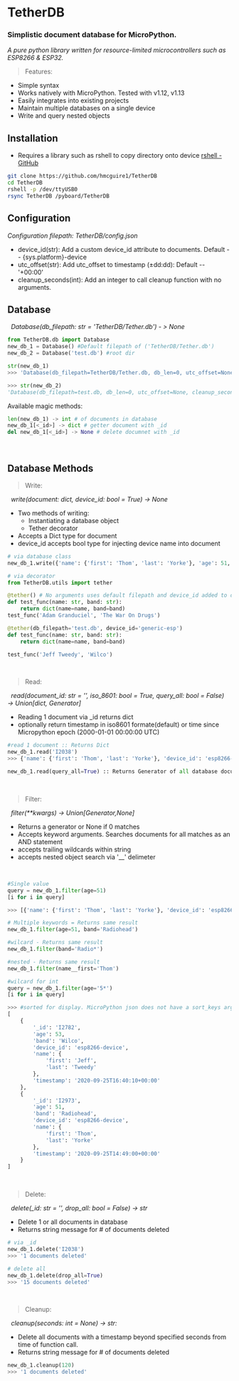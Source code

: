 # TetherDB
### Simplistic document database for MicroPython.
*A pure python library written for resource-limited microcontrollers such as ESP8266 & ESP32.*
<br>

> Features:
- Simple syntax
- Works natively with MicroPython. Tested with v1.12, v1.13
- Easily integrates into existing projects
- Maintain multiple databases on a single device
- Write and query nested objects

Installation
---
- Requires a library such as rshell to copy directory onto device
[rshell - GitHub](https://github.com/dhylands/rshell)

```sh
git clone https://github.com/hmcguire1/TetherDB
cd TetherDB
rshell -p /dev/ttyUSB0
rsync TetherDB /pyboard/TetherDB
```
Configuration
---
*Configuration filepath: TetherDB/config.json*
- device_id(str): Add a custom device_id attribute to documents. Default -- {sys.platform}-device
- utc_offset(str): Add utc_offset to timestamp (&#177;dd:dd): Default -- '+00:00'
- cleanup_seconds(int): Add an integer to call cleanup function with no arguments.

Database
---

&nbsp;&nbsp;*Database(db_filepath: str = 'TetherDB/Tether.db') - > None*

```python
from TetherDB.db import Database
new_db_1 = Database() #Default filepath of ('TetherDB/Tether.db')
new_db_2 = Database('test.db') #root dir

str(new_db_1)
>>> 'Database(db_filepath=TetherDB/Tether.db, db_len=0, utc_offset=None, cleanup_seconds=None)'

>>> str(new_db_2)
'Database(db_filepath=test.db, db_len=0, utc_offset=None, cleanup_seconds=None)'
```
Available magic methods:
```python
len(new_db_1) -> int # of documents in database
new_db_1[<_id>] -> dict # getter document with _id
del new_db_1[<_id>] -> None # delete documnet with _id
```
<br>

Database Methods
---

> Write:

&nbsp;&nbsp;*write(document: dict, device_id: bool = True) → None*

- Two methods of writing:
    - Instantiating a database object
    - Tether decorator 
- Accepts a Dict type for document
- device_id accepts bool type for injecting device name into document

```python
# via database class
new_db_1.write({'name': {'first': 'Thom', 'last': 'Yorke'}, 'age': 51, 'band': 'Radiohead'})

# via decorator
from TetherDB.utils import tether

@tether() # No arguments uses default filepath and device_id added to documents
def test_func(name: str, band: str):
    return dict(name=name, band=band)
test_func('Adam Granduciel', 'The War On Drugs')

@tether(db_filepath='test.db', device_id='generic-esp')
def test_func(name: str, band: str):
    return dict(name=name, band=band)

test_func('Jeff Tweedy', 'Wilco')
```
<br>

> Read:

&nbsp;&nbsp;*read(document_id: str = '', iso_8601: bool = True, query_all: bool = False) → Union[dict, Generator]*

- Reading 1 document via _id returns dict
- optionally return timestamp in iso8601 formate(default) or time since Micropython epoch
(2000-01-01 00:00:00 UTC)

```python
#read 1 document :: Returns Dict
new_db_1.read('I2038')
>>> {'name': {'first': 'Thom', 'last': 'Yorke'}, 'device_id': 'esp8266-device', 'timestamp': '2020-09-25T14:49:00-06:00', 'id': 'I2973', 'band': 'Radiohead', 'age': 51}

new_db_1.read(query_all=True) :: Returns Generator of all database documents
```
<br>

> Filter:

&nbsp;&nbsp;*filter(\*\*kwargs) → Union[Generator,None]*

- Returns a generator or None if 0 matches
- Accepts keyword arguments. Searches documents for all matches as an AND statement
- accepts trailing wildcards within string
- accepts nested object search via '__' delimeter
<br>

```python
#Single value
query = new_db_1.filter(age=51)
[i for i in query]

>>> [{'name': {'first': 'Thom', 'last': 'Yorke'}, 'device_id': 'esp8266-device', 'timestamp': '2020-09-25T14:49:00+00:00', '_id': 'I2973', 'band': 'Radiohead', 'age': 51}]

# Multiple keywords = Returns same result
new_db_1.filter(age=51, band='Radiohead')

#wilcard - Returns same result
new_db_1.filter(band='Radio*')

#nested - Returns same result
new_db_1.filter(name__first='Thom')

#wilcard for int
query = new_db_1.filter(age='5*')
[i for i in query]

>>> #sorted for display. MicroPython json does not have a sort_keys argument.
[
    {
		'_id': 'I2782',
		'age': 53,
		'band': 'Wilco',
		'device_id': 'esp8266-device',
		'name': {
			'first': 'Jeff',
			'last': 'Tweedy'
		},
		'timestamp': '2020-09-25T16:40:10+00:00'
	},
	{
		'_id': 'I2973',
		'age': 51,
		'band': 'Radiohead',
		'device_id': 'esp8266-device',
		'name': {
			'first': 'Thom',
			'last': 'Yorke'
		},
		'timestamp': '2020-09-25T14:49:00+00:00'
	}
]
```
<br>

> Delete:

&nbsp;&nbsp;*delete(_id: str = '', drop_all: bool = False) → str*

- Delete 1 or all documents in database
- Returns string message for # of documents deleted

```python
# via _id
new_db_1.delete('I2038')
>>> '1 documents deleted'

# delete all
new_db_1.delete(drop_all=True)
>>> '15 documents deleted'
```
<br>

> Cleanup:

&nbsp;&nbsp;*cleanup(seconds: int = None) -> str:*

- Delete all documents with a timestamp beyond specified seconds from time of function call.
- Returns string message for # of documents deleted
```python
new_db_1.cleanup(120)
>>> '1 documents deleted'
```